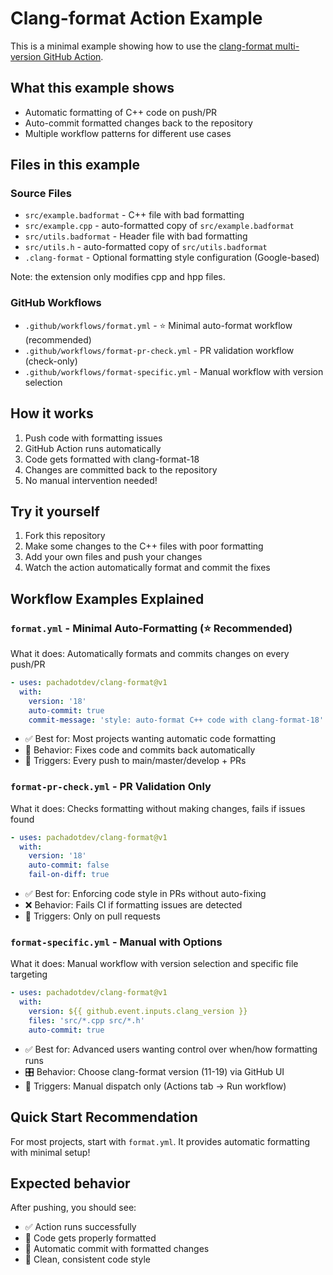 # Clang-format Action Example

This is a minimal example showing how to use the [clang-format multi-version GitHub Action](https://github.com/pachadotdev/clang-format).

## What this example shows

- Automatic formatting of C++ code on push/PR
- Auto-commit formatted changes back to the repository
- Multiple workflow patterns for different use cases

## Files in this example

### Source Files

- `src/example.badformat` - C++ file with bad formatting
- `src/example.cpp` - auto-formatted copy of `src/example.badformat`
- `src/utils.badformat` - Header file with bad formatting
- `src/utils.h` - auto-formatted copy of `src/utils.badformat`
- `.clang-format` - Optional formatting style configuration (Google-based)

Note: the extension only modifies cpp and hpp files.

### GitHub Workflows

- `.github/workflows/format.yml` - ⭐ Minimal auto-format workflow (recommended)
- `.github/workflows/format-pr-check.yml` - PR validation workflow (check-only)
- `.github/workflows/format-specific.yml` - Manual workflow with version selection

## How it works

1. Push code with formatting issues
2. GitHub Action runs automatically
3. Code gets formatted with clang-format-18
4. Changes are committed back to the repository
5. No manual intervention needed!

## Try it yourself

1. Fork this repository
2. Make some changes to the C++ files with poor formatting
3. Add your own files and push your changes
4. Watch the action automatically format and commit the fixes

## Workflow Examples Explained

### `format.yml` - Minimal Auto-Formatting (⭐ Recommended)

What it does: Automatically formats and commits changes on every push/PR

```yaml
- uses: pachadotdev/clang-format@v1
  with:
    version: '18'
    auto-commit: true
    commit-message: 'style: auto-format C++ code with clang-format-18'
```

- ✅ Best for: Most projects wanting automatic code formatting
- 🔧 Behavior: Fixes code and commits back automatically
- 📝 Triggers: Every push to main/master/develop + PRs

### `format-pr-check.yml` - PR Validation Only

What it does: Checks formatting without making changes, fails if issues found
```yaml
- uses: pachadotdev/clang-format@v1
  with:
    version: '18'
    auto-commit: false
    fail-on-diff: true
```

- ✅ Best for: Enforcing code style in PRs without auto-fixing
- ❌ Behavior: Fails CI if formatting issues are detected
- 📝 Triggers: Only on pull requests

### `format-specific.yml` - Manual with Options

What it does: Manual workflow with version selection and specific file targeting

```yaml
- uses: pachadotdev/clang-format@v1
  with:
    version: ${{ github.event.inputs.clang_version }}
    files: 'src/*.cpp src/*.h'
    auto-commit: true
```

- ✅ Best for: Advanced users wanting control over when/how formatting runs
- 🎛️ Behavior: Choose clang-format version (11-19) via GitHub UI
- 📝 Triggers: Manual dispatch only (Actions tab → Run workflow)

## Quick Start Recommendation

For most projects, start with `format.yml`. It provides automatic formatting with minimal setup!

## Expected behavior

After pushing, you should see:

- ✅ Action runs successfully
- 🔧 Code gets properly formatted
- 📝 Automatic commit with formatted changes
- 🎉 Clean, consistent code style
